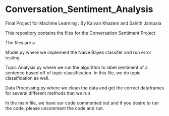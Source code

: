 # Conversation_Sentiment_Analysis
Final Project for Machine Learning : By Kaivan Khazeni and Sahith Jampala

This repository contains the files for the Conversation Sentiment Project

The files are a

Model.py where we implement the Naive Bayes classifer and run error testing

Topic Analysis.py where we run the algorithm to label sentiment of a sentence
based off of topic classification. In this file, we do topic classification as well.

Data Processing.py where we clean the data and get the correct dataframes for several different methods that we run


In the main file, we have our code commented out and if you desire to run the code,
please uncomment the code and run.
